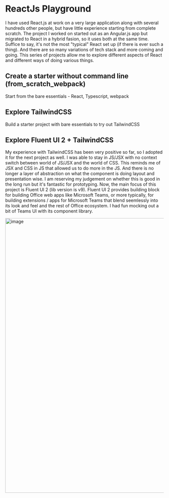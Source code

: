 # ReactJs Playground

I have used React.js at work on a very large application along with several hundreds other people, but have little experience starting from complete scratch. The project I worked on started out as an Angular.js app but migrated to React in a hybrid fasion, so it uses both at the same time. Suffice to say, it's not the most "typical" React set up (if there is ever such a thing). And there are so many variations of tech stack and more coming and going. This series of projects allow me to explore different aspects of React and different ways of doing various things.

## Create a starter without command line (from_scratch_webpack)

Start from the bare essentials - React, Typescript, webpack

## Explore TailwindCSS

Build a starter project with bare essentials to try out TailwindCSS

## Explore Fluent UI 2 + TailwindCSS

My experience with TailwindCSS has been very positive so far, so I adopted it for the next project as well. I was able to stay in JS/JSX with no context switch between world of JS/JSX and the world of CSS. This reminds me of JSX and CSS in JS that allowed us to do more in the JS. And there is no longer a layer of abstraction on what the component is doing layout and presentation wise. I am reserving my judgement on whether this is good in the long run but it's fantastic for prototyping. Now, the main focus of this project is Fluent UI 2 (lib version is v9). Fluent UI 2 provides building block for building Office web apps like Microsoft Teams, or more typically, for building extensions / apps for Microsoft Teams that blend seemlessly into its look and feel and the rest of Office ecosystem. I had fun mocking out a bit of Teams UI with its component library.

<img width="871" alt="image" src="https://github.com/joe-chiu/ReactJsPlayground/assets/14063642/db764574-9702-401e-b68d-cc0a605b6a5e">
